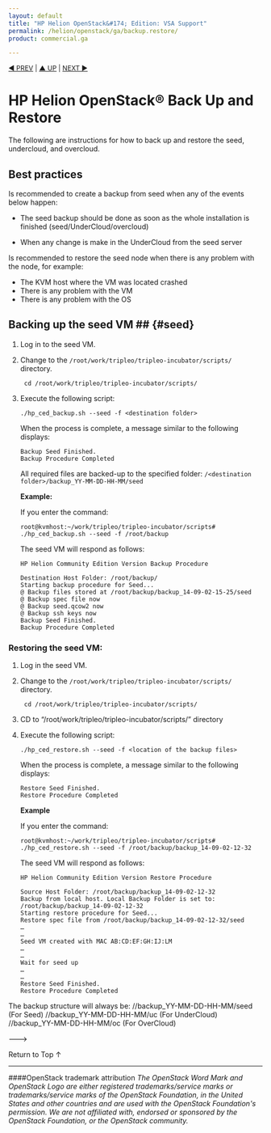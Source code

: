 ```yaml
---
layout: default
title: "HP Helion OpenStack&#174; Edition: VSA Support"
permalink: /helion/openstack/ga/backup.restore/
product: commercial.ga

---
```

<!--UNDER REVISION-->


<script>

function PageRefresh {
onLoad="window.refresh"
}

PageRefresh();

</script>

<p style="font-size: small;"> <a href="/helion/openstack/install/kvm/">&#9664; PREV</a> | <a href="/helion/openstack/install-overview/">&#9650; UP</a> | <a href="/helion/openstack/install/esx/">NEXT &#9654;</a> </p>


# HP Helion OpenStack&#174; Back Up and Restore

The following are instructions for how to back up and restore the seed, undercloud, and overcloud.


## Best practices ###

Is recommended to create a backup from seed when any of the events below happen:

* The seed backup should be done as soon as the whole installation is finished (seed/UnderCloud/overcloud)

* When any change is make in the UnderCloud from the seed server


Is recommended to restore the seed node when there is any problem with the node, for example: 

* The KVM host where the VM was located crashed
* There is any problem with the VM
* There is any problem with the OS

## Backing up the seed VM ## {#seed}

1. Log in to the seed VM. 

2. Change to the `/root/work/tripleo/tripleo-incubator/scripts/` directory.

		cd /root/work/tripleo/tripleo-incubator/scripts/

3.	Execute the following script:

		./hp_ced_backup.sh --seed -f <destination folder>

	When the process is complete, a message similar to the following displays:

		Backup Seed Finished.
		Backup Procedure Completed

	All required files are backed-up to the specified folder:
	`/<destination folder>/backup_YY-MM-DD-HH-MM/seed` 

	**Example:**

	If you enter the command:

		root@kvmhost:~/work/tripleo/tripleo-incubator/scripts# ./hp_ced_backup.sh --seed -f /root/backup

	The seed VM will respond as follows:

		HP Helion Community Edition Version Backup Procedure

		Destination Host Folder: /root/backup/
		Starting backup procedure for Seed...
		@ Backup files stored at /root/backup/backup_14-09-02-15-25/seed
		@ Backup spec file now
		@ Backup seed.qcow2 now
		@ Backup ssh keys now
		Backup Seed Finished.
		Backup Procedure Completed

### Restoring the seed VM:

1.	Log in the seed VM. 

2. Change to the `/root/work/tripleo/tripleo-incubator/scripts/` directory.

		cd /root/work/tripleo/tripleo-incubator/scripts/


2.	CD to “/root/work/tripleo/tripleo-incubator/scripts/” directory

3.	Execute the following script:

		./hp_ced_restore.sh --seed -f <location of the backup files>

	When the process is complete, a message similar to the following displays:

		Restore Seed Finished.
		Restore Procedure Completed

	**Example**

	If you enter the command:

		root@kvmhost:~/work/tripleo/tripleo-incubator/scripts# ./hp_ced_restore.sh --seed -f /root/backup/backup_14-09-02-12-32

	The seed VM will respond as follows:


		HP Helion Community Edition Version Restore Procedure

		Source Host Folder: /root/backup/backup_14-09-02-12-32
		Backup from local host. Local Backup Folder is set to: /root/backup/backup_14-09-02-12-32
		Starting restore procedure for Seed...
		Restore spec file from /root/backup/backup_14-09-02-12-32/seed
		…
		…
		Seed VM created with MAC AB:CD:EF:GH:IJ:LM
		…
		…
		Wait for seed up
		…
		…
		Restore Seed Finished.
		Restore Procedure Completed

The backup structure will always be:
/<destination folder>/backup_YY-MM-DD-HH-MM/seed (For Seed)
/<destination folder>/backup_YY-MM-DD-HH-MM/uc (For UnderCloud)
/<destination folder>/backup_YY-MM-DD-HH-MM/oc (For OverCloud)



--->

<a href="#top" style="padding:14px 0px 14px 0px; text-decoration: none;"> Return to Top &#8593; </a>

----
####OpenStack trademark attribution
*The OpenStack Word Mark and OpenStack Logo are either registered trademarks/service marks or trademarks/service marks of the OpenStack Foundation, in the United States and other countries and are used with the OpenStack Foundation's permission. We are not affiliated with, endorsed or sponsored by the OpenStack Foundation, or the OpenStack community.*
